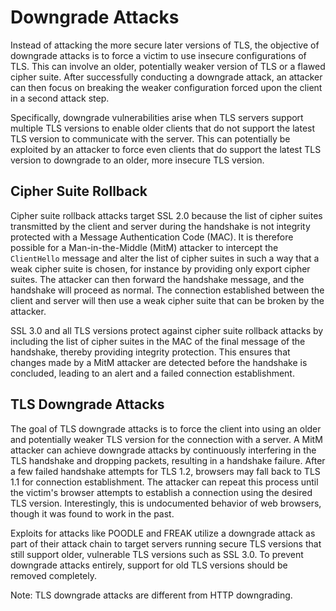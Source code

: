 # Downgrade Attacks

Instead of attacking the more secure later versions of TLS, the objective of downgrade attacks is to force a victim to use insecure configurations of TLS. This can involve an older, potentially weaker version of TLS or a flawed cipher suite. After successfully conducting a downgrade attack, an attacker can then focus on breaking the weaker configuration forced upon the client in a second attack step.

Specifically, downgrade vulnerabilities arise when TLS servers support multiple TLS versions to enable older clients that do not support the latest TLS version to communicate with the server. This can potentially be exploited by an attacker to force even clients that do support the latest TLS version to downgrade to an older, more insecure TLS version.

## Cipher Suite Rollback

Cipher suite rollback attacks target SSL 2.0 because the list of cipher suites transmitted by the client and server during the handshake is not integrity protected with a Message Authentication Code (MAC). It is therefore possible for a Man-in-the-Middle (MitM) attacker to intercept the `ClientHello` message and alter the list of cipher suites in such a way that a weak cipher suite is chosen, for instance by providing only export cipher suites. The attacker can then forward the handshake message, and the handshake will proceed as normal. The connection established between the client and server will then use a weak cipher suite that can be broken by the attacker.

SSL 3.0 and all TLS versions protect against cipher suite rollback attacks by including the list of cipher suites in the MAC of the final message of the handshake, thereby providing integrity protection. This ensures that changes made by a MitM attacker are detected before the handshake is concluded, leading to an alert and a failed connection establishment.

## TLS Downgrade Attacks

The goal of TLS downgrade attacks is to force the client into using an older and potentially weaker TLS version for the connection with a server. A MitM attacker can achieve downgrade attacks by continuously interfering in the TLS handshake and dropping packets, resulting in a handshake failure. After a few failed handshake attempts for TLS 1.2, browsers may fall back to TLS 1.1 for connection establishment. The attacker can repeat this process until the victim's browser attempts to establish a connection using the desired TLS version. Interestingly, this is undocumented behavior of web browsers, though it was found to work in the past.

Exploits for attacks like POODLE and FREAK utilize a downgrade attack as part of their attack chain to target servers running secure TLS versions that still support older, vulnerable TLS versions such as SSL 3.0. To prevent downgrade attacks entirely, support for old TLS versions should be removed completely.

Note: TLS downgrade attacks are different from HTTP downgrading.
